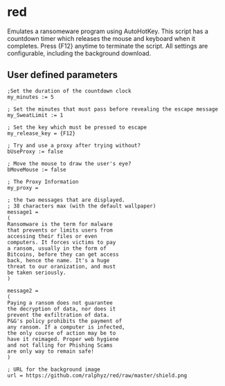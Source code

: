 # red
Emulates a ransomeware program using AutoHotKey.  This script has a countdown timer which releases the mouse and keyboard when it completes.  Press {F12} anytime to terminate the script.  All settings are configurable, including the background download.  

## User defined parameters
```
;Set the duration of the countdown clock
my_minutes := 5

; Set the minutes that must pass before revealing the escape message
my_SweatLimit := 1

; Set the key which must be pressed to escape
my_release_key = {F12}

; Try and use a proxy after trying without?
bUseProxy := false

; Move the mouse to draw the user's eye?
bMoveMouse := false

; The Proxy Information
my_proxy = 

; the two messages that are displayed.
; 38 characters max (with the default wallpaper)
message1 =
(
Ransomware is the term for malware 
that prevents or limits users from 
accessing their files or even 
computers. It forces victims to pay
a ransom, usually in the form of 
Bitcoins, before they can get access
back, hence the name. It's a huge 
threat to our oranization, and must
be taken seriously.                     
)

message2 =
(
Paying a ransom does not guarantee
the decryption of data, nor does it
prevent the exfiltration of data. 
P&G's policy prohibits the payment of
any ransom. If a computer is infected,
the only course of action may be to 
have it reimaged. Proper web hygiene
and not falling for Phishing Scams 
are only way to remain safe!      
)

; URL for the background image
url = https://github.com/ralphyz/red/raw/master/shield.png
```
